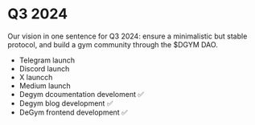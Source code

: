 # Q3 2024

Our vision in one sentence for Q3 2024: ensure a minimalistic but stable protocol, and build a gym community through the $DGYM DAO.

* Telegram launch
* Discord launch
* X launcch
* Medium launch
* Degym dcoumentation develoment ✅
* Degym blog development ✅
* DeGym frontend development ✅
